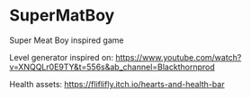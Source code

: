 # SuperMatBoy
Super Meat Boy inspired game


Level generator inspired on: https://www.youtube.com/watch?v=XNQQLr0E9TY&t=556s&ab_channel=Blackthornprod

Health assets: https://fliflifly.itch.io/hearts-and-health-bar

